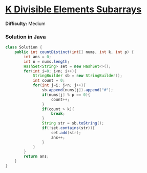 # [K Divisible Elements Subarrays](https://leetcode.com/problems/k-divisible-elements-subarrays/)
**Difficulty:** Medium

### Solution in Java
```java
class Solution {
    public int countDistinct(int[] nums, int k, int p) {
        int ans = 0;
        int n = nums.length;
        HashSet<String> set = new HashSet<>();
        for(int i=0; i<n; i++){
            StringBuilder sb = new StringBuilder();
            int count = 0;
            for(int j=i; j<n; j++){
                sb.append(nums[j]).append("#");
                if(nums[j] % p == 0){
                    count++;
                }
                if(count > k){
                    break;
                }
                String str = sb.toString();
                if(!set.contains(str)){
                    set.add(str);
                    ans++;
                }
            }
        }
        return ans;
    }
}
```